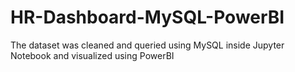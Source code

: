 # HR-Dashboard-MySQL-PowerBI
The dataset was cleaned and queried using MySQL inside Jupyter Notebook and visualized using PowerBI
